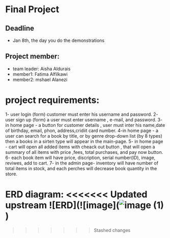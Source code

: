 # Final Project
## Deadline
- Jan 8th, the day you do the demonstrations

## Project member:
  - team leader: Aisha Aldurais
  - member1: Fatima Alfilkawi
  - member2: mshael Alanezi
  
# project requirements:

1- user login (form) customer must enter his username and password.
2- user sign up (form) a user must enter username , e-mail, and password.
3- in home page - a button for customer details , user must inter his name,date of birthday, email, phon, address,cridiit card number.
4-in home page - a user can search for a book by title, or by genre drop-down list (by 8 types) then a books in 
a sirten type will appear in the main-page.
5- in home page -  cart will open all added items with cheack out button , that will open a summary of all items with price ,fees, total purchases, and pay now button.
6- each book item will have price, discription, serial number(ID), image, reviwes, add to cart.
7- in the admin page- inventory will have number of total items in stock, and each perches will decrease book quantity in the store. 



ERD diagram:
<<<<<<< Updated upstream
![ERD](![image](![image (1)](https://user-images.githubusercontent.com/93175552/147390656-f587f13d-557e-4145-b2ab-159984892cbf.png)
)
=======

>>>>>>> Stashed changes
